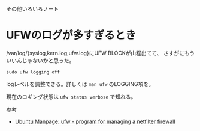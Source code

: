 その他いろいろノート

# UFWのログが多すぎるとき

/var/log/{syslog,kern.log,ufw.log}にUFW BLOCKが山程出てて、
さすがにもういいんじゃないかと思った。

`sudo ufw logging off`

logレベルを調整できる。詳しくは `man ufw` のLOGGING項を。

現在のロギング状態は `ufw status verbose` で知れる。


参考
* [Ubuntu Manpage: ufw - program for managing a netfilter firewall](http://manpages.ubuntu.com/manpages/cosmic/man8/ufw.8.html)